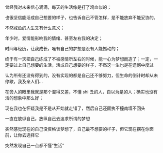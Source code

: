 曾经我对未来信心满满，每天的生活像是打了鸡血似的；

也很坚信能活成自己想要的样子，也告诉自己不管怎样，是不能放弃不能妥协的。

不然咸鱼的人生又有什么意义；

年少时，爱情能影响我的情绪、甚至左右我的决定；

时间与经历，让我成长，唯有自己的梦想是没有人能撼动的；

终于有一天把自己练成了不被感情所左右的时候，能一心为梦想而造了；一定，一定要过上自己想要的生活，活成自己想要的样子，不然这一生也是在遗憾中度过

认为所有还没有得到的，没有实现的都是自己还不够努力，但生命的倒计时却从未停歇，我及亲人们...

在旁人的眼里我就是那个混得又差，不懂 shi 丑的人，自以为是的人；确实也没有活的想象中那么好；

现在我也在怀疑我是不是从开始就走错了，然后自己还固执不撞南墙不回头

一直在放纵自己，放纵自己去追求所谓的梦想

突然感觉现在的自己没资格谈梦想了，自己最不想要的样子，但它现在摆在你面前，让你去选择它

突然发现自己一点都不懂“生活”

